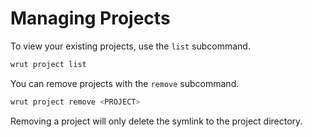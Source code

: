 # Managing Projects

To view your existing projects, use the `list` subcommand.

```sh
wrut project list
```

You can remove projects with the `remove` subcommand.

```sh
wrut project remove <PROJECT>
```

Removing a project will only delete the symlink to the project directory.
